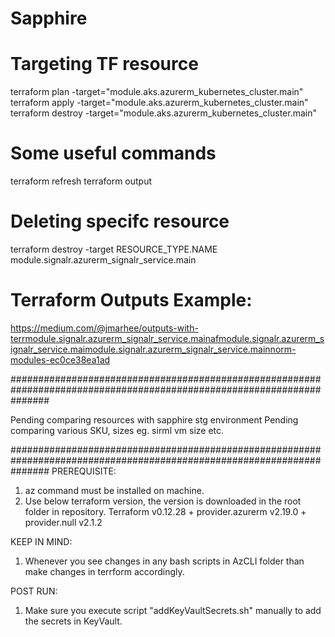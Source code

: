 # Sapphire

# Targeting TF resource
terraform plan -target="module.aks.azurerm_kubernetes_cluster.main"
terraform apply -target="module.aks.azurerm_kubernetes_cluster.main"
terraform destroy -target="module.aks.azurerm_kubernetes_cluster.main"

# Some useful commands
terraform refresh
terraform output

# Deleting specifc resource
terraform destroy -target RESOURCE_TYPE.NAME
module.signalr.azurerm_signalr_service.main

# Terraform Outputs Example:
https://medium.com/@jmarhee/outputs-with-terrmodule.signalr.azurerm_signalr_service.mainafmodule.signalr.azurerm_signalr_service.maimodule.signalr.azurerm_signalr_service.mainnorm-modules-ec0ce38ea1ad

#######################################################################################################################

Pending comparing resources with sapphire stg environment
Pending comparing various SKU, sizes eg. sirml vm size etc.

#######################################################################################################################
PREREQUISITE:
1. az command must be installed on machine.
2. Use below terraform version, the version is downloaded in the root folder in repository.
        Terraform v0.12.28
        + provider.azurerm v2.19.0
        + provider.null v2.1.2

KEEP IN MIND:
1. Whenever you see changes in any bash scripts in AzCLI folder than make changes in terrform accordingly.

POST RUN:
1. Make sure you execute script "addKeyVaultSecrets.sh" manually to add the secrets in KeyVault.



